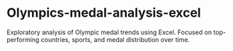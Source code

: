 # Olympics-medal-analysis-excel
Exploratory analysis of Olympic medal trends using Excel. Focused on top-performing countries, sports, and medal distribution over time.
